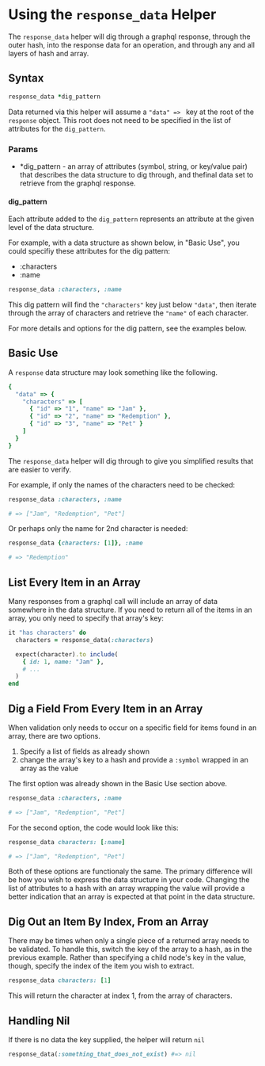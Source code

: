 # Using the `response_data` Helper

The `response_data` helper will dig through a graphql response, through
the outer hash, into the response data for an operation, and through any
and all layers of hash and array. 

## Syntax

```ruby
response_data *dig_pattern
```

Data returned via this helper will assume a `"data" => ` key at the root of
the `response` object. This root does not need to be specified in the list
of attributes for the `dig_pattern`.

### Params

* \*dig_pattern - an array of attributes (symbol, string, or key/value pair) that describes
the data structure to dig through, and thefinal data set to retrieve from the graphql response.

#### dig_pattern

Each attribute added to the `dig_pattern` represents an attribute at the given level of the
data structure. 

For example, with a data structure as shown below, in "Basic Use", you could specifiy these
attributes for the dig pattern:

* :characters
* :name

```ruby
response_data :characters, :name
```

This dig pattern will find the `"characters"` key just below `"data"`, then iterate through
the array of characters and retrieve the `"name"` of each character.

For more details and options for the dig pattern, see the examples below.

## Basic Use

A `response` data structure may look something like the following.

```ruby
{
  "data" => {
    "characters" => [
      { "id" => "1", "name" => "Jam" },
      { "id" => "2", "name" => "Redemption" },
      { "id" => "3", "name" => "Pet" }
    ]
  }
}
```

The `response_data` helper will dig through to give you simplified
results that are easier to verify.

For example, if only the names of the characters need to be checked:

```ruby
response_data :characters, :name

# => ["Jam", "Redemption", "Pet"]
```

Or perhaps only the name for 2nd character is needed:

```ruby
response_data {characters: [1]}, :name

# => "Redemption"
```

## List Every Item in an Array

Many responses from a graphql call will include an array of data somewhere
in the data structure. If you need to return all of the items in an array,
you only need to specify that array's key:

```ruby
it "has characters" do
  characters = response_data(:characters)

  expect(character).to include(
    { id: 1, name: "Jam" },
    # ...
  )
end
```

## Dig a Field From Every Item in an Array

When validation only needs to occur on a specific field for items found in
an array, there are two options.

1. Specify a list of fields as already shown
2. change the array's key to a hash and provide a `:symbol` wrapped in an array as the value

The first option was already shown in the Basic Use section above. 

```ruby
response_data :characters, :name

# => ["Jam", "Redemption", "Pet"]
```

For the second option, the code would look like this:

```ruby
response_data characters: [:name]

# => ["Jam", "Redemption", "Pet"]
```

Both of these options are functionaly the same. The primary difference will be
how you wish to express the data structure in your code. Changing the list of
attributes to a hash with an array wrapping the value will provide a better
indication that an array is expected at that point in the data structure.

## Dig Out an Item By Index, From an Array

There may be times when only a single piece of a returned array needs to be
validated. To handle this, switch the key of the array to a hash, as in the
previous example. Rather than specifying a child node's key in the value, though,
specify the index of the item you wish to extract.

```ruby
response_data characters: [1]
```

This will return the character at index 1, from the array of characters.

## Handling Nil

If there is no data the key supplied, the helper will return `nil`

```ruby
response_data(:something_that_does_not_exist) #=> nil
```
